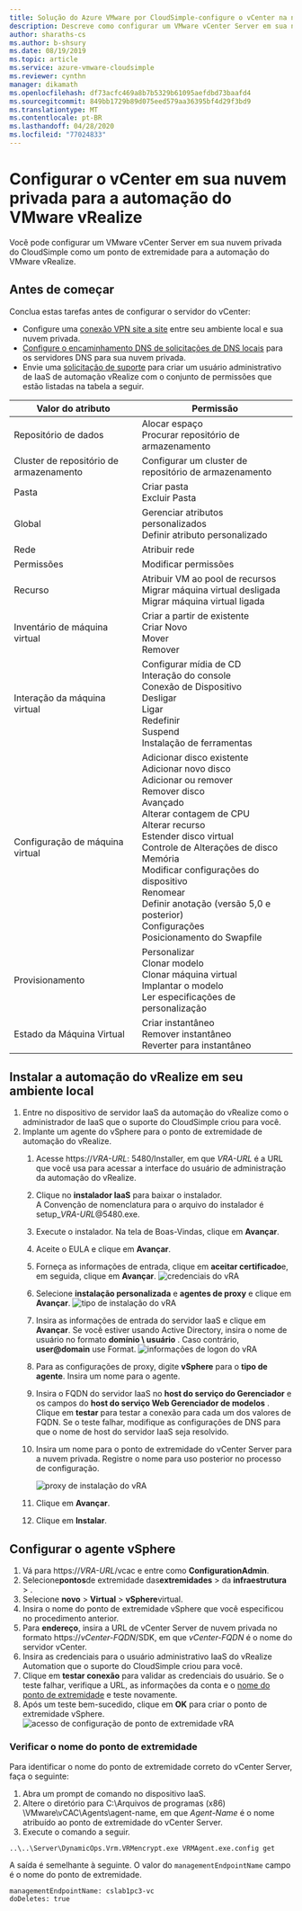 ```yaml
---
title: Solução do Azure VMware por CloudSimple-configure o vCenter na nuvem privada para a automação do vRealize
description: Descreve como configurar um VMware vCenter Server em sua nuvem privada do CloudSimple como um ponto de extremidade para a automação do VMware vRealize
author: sharaths-cs
ms.author: b-shsury
ms.date: 08/19/2019
ms.topic: article
ms.service: azure-vmware-cloudsimple
ms.reviewer: cynthn
manager: dikamath
ms.openlocfilehash: df73acfc469a8b7b5329b61095aefdbd73baafd4
ms.sourcegitcommit: 849bb1729b89d075eed579aa36395bf4d29f3bd9
ms.translationtype: MT
ms.contentlocale: pt-BR
ms.lasthandoff: 04/28/2020
ms.locfileid: "77024833"
---
```

# <a name="set-up-vcenter-on-your-private-cloud-for-vmware-vrealize-automation"></a>Configurar o vCenter em sua nuvem privada para a automação do VMware vRealize

Você pode configurar um VMware vCenter Server em sua nuvem privada do CloudSimple como um ponto de extremidade para a automação do VMware vRealize.

## <a name="before-you-begin"></a>Antes de começar

Conclua estas tarefas antes de configurar o servidor do vCenter:

* Configure uma [conexão VPN site a site](vpn-gateway.md#set-up-a-site-to-site-vpn-gateway) entre seu ambiente local e sua nuvem privada.
* [Configure o encaminhamento DNS de solicitações de DNS locais](on-premises-dns-setup.md) para os servidores DNS para sua nuvem privada.
* Envie uma [solicitação de suporte](https://portal.azure.com/#blade/Microsoft_Azure_Support/HelpAndSupportBlade/newsupportrequest) para criar um usuário administrativo de IaaS de automação vRealize com o conjunto de permissões que estão listadas na tabela a seguir.

| Valor do atributo | Permissão |
------------ | ------------- |  
| Repositório de dados |  Alocar espaço <br> Procurar repositório de armazenamento |
| Cluster de repositório de armazenamento | Configurar um cluster de repositório de armazenamento |
| Pasta | Criar pasta <br>Excluir Pasta |
| Global |  Gerenciar atributos personalizados<br>Definir atributo personalizado |
| Rede | Atribuir rede |
| Permissões | Modificar permissões |
| Recurso | Atribuir VM ao pool de recursos<br>Migrar máquina virtual desligada<br>Migrar máquina virtual ligada |
| Inventário de máquina virtual |  Criar a partir de existente<br>Criar Novo<br>Mover<br>Remover | 
| Interação da máquina virtual |  Configurar mídia de CD<br>Interação do console<br>Conexão de Dispositivo<br>Desligar<br>Ligar<br>Redefinir<br>Suspend<br>Instalação de ferramentas | 
| Configuração de máquina virtual |  Adicionar disco existente<br>Adicionar novo disco<br>Adicionar ou remover<br>Remover disco<br>Avançado<br>Alterar contagem de CPU<br>Alterar recurso<br>Estender disco virtual<br>Controle de Alterações de disco<br>Memória<br>Modificar configurações do dispositivo<br>Renomear<br>Definir anotação (versão 5,0 e posterior)<br>Configurações<br>Posicionamento do Swapfile |
| Provisionamento |  Personalizar<br>Clonar modelo<br>Clonar máquina virtual<br>Implantar o modelo<br>Ler especificações de personalização |
| Estado da Máquina Virtual | Criar instantâneo<br>Remover instantâneo<br>Reverter para instantâneo |

## <a name="install-vrealize-automation-in-your-on-premises-environment"></a>Instalar a automação do vRealize em seu ambiente local

1. Entre no dispositivo de servidor IaaS da automação do vRealize como o administrador de IaaS que o suporte do CloudSimple criou para você.
2. Implante um agente do vSphere para o ponto de extremidade de automação do vRealize.
    1. Acesse https://*VRA-URL*: 5480/Installer, em que *VRA-URL* é a URL que você usa para acessar a interface do usuário de administração da automação do vRealize.
    2. Clique no **instalador IaaS** para baixar o instalador.<br>
    A Convenção de nomenclatura para o arquivo do instalador é setup_*VRA-URL*@5480.exe.
    3. Execute o instalador. Na tela de Boas-Vindas, clique em **Avançar**.
    4. Aceite o EULA e clique em **Avançar**.
    5. Forneça as informações de entrada, clique em **aceitar certificado**e, em seguida, clique em **Avançar**.
    ![credenciais do vRA](media/configure-vra-endpoint-login.png)
    6. Selecione **instalação personalizada** e **agentes de proxy** e clique em **Avançar**.
    ![tipo de instalação do vRA](media/configure-vra-endpoint-install-type.png)
    7. Insira as informações de entrada do servidor IaaS e clique em **Avançar**. Se você estiver usando Active Directory, insira o nome de usuário no formato **domínio \ usuário** . Caso contrário, **user@domain** use Format.
    ![informações de logon do vRA](media/configure-vra-endpoint-account.png)
    8. Para as configurações de proxy, digite **vSphere** para o **tipo de agente**. Insira um nome para o agente.
    9. Insira o FQDN do servidor IaaS no **host do serviço do Gerenciador** e os campos do **host do serviço Web Gerenciador de modelos** . Clique em **testar** para testar a conexão para cada um dos valores de FQDN. Se o teste falhar, modifique as configurações de DNS para que o nome de host do servidor IaaS seja resolvido.
    10. Insira um nome para o ponto de extremidade do vCenter Server para a nuvem privada. Registre o nome para uso posterior no processo de configuração.

        ![proxy de instalação do vRA](media/configure-vra-endpoint-proxy.png)

    11. Clique em **Avançar**.
    12. Clique em **Instalar**.

## <a name="configure-the-vsphere-agent"></a>Configurar o agente vSphere

1. Vá para https://*VRA-URL*/vcac e entre como **ConfigurationAdmin**.
2. Selecione**pontos**de extremidade das**extremidades** > da **infraestrutura** > .
3. Selecione **novo** > **Virtual** > **vSphere**virtual.
4. Insira o nome do ponto de extremidade vSphere que você especificou no procedimento anterior.
5. Para **endereço**, insira a URL de vCenter Server de nuvem privada no formato https://*vCenter-FQDN*/SDK, em que *vCenter-FQDN* é o nome do servidor vCenter.
6. Insira as credenciais para o usuário administrativo IaaS do vRealize Automation que o suporte do CloudSimple criou para você.
7. Clique em **testar conexão** para validar as credenciais do usuário. Se o teste falhar, verifique a URL, as informações da conta e o [nome do ponto de extremidade](#verify-the-endpoint-name) e teste novamente.
8. Após um teste bem-sucedido, clique em **OK** para criar o ponto de extremidade vSphere.
    ![acesso de configuração de ponto de extremidade vRA](media/configure-vra-endpoint-vra-edit.png)

### <a name="verify-the-endpoint-name"></a>Verificar o nome do ponto de extremidade

Para identificar o nome do ponto de extremidade correto do vCenter Server, faça o seguinte:

1. Abra um prompt de comando no dispositivo IaaS.
2. Altere o diretório para C:\Arquivos de programas (x86) \VMware\vCAC\Agents\agent-name, em que *Agent-Name* é o nome atribuído ao ponto de extremidade do vCenter Server.
3. Execute o comando a seguir.

```
..\..\Server\DynamicOps.Vrm.VRMencrypt.exe VRMAgent.exe.config get
```

A saída é semelhante à seguinte. O valor do `managementEndpointName` campo é o nome do ponto de extremidade.

```
managementEndpointName: cslab1pc3-vc
doDeletes: true
```
